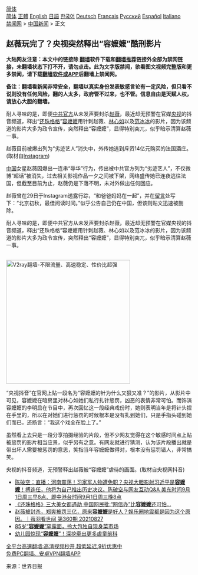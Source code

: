  <!-- 面包屑导航 --> <div class="breadcrumb"><!-- GTranslate: https://gtranslate.io/ -->  <div class="switcher notranslate">  <div class="selected">  <a href="#" onclick="return false;"> 简体</a>  </div>  <div class="option">  <a href="https://www.bannedbook.org" onclick="doGTranslate('zh-CN|zh-CN');jQuery('div.switcher div.selected a').html(jQuery(this).html());return false;" title="简体中文" class="nturl selected"> 简体</a>  <a href="https://www.bannedbook.org/zh-tw/" onclick="doGTranslate('zh-CN|zh-TW');jQuery('div.switcher div.selected a').html(jQuery(this).html());return false;" title="繁體中文" class="nturl"> 正體</a>  <a href="https://www.bannedbook.org/en/" onclick="doGTranslate('zh-CN|en');jQuery('div.switcher div.selected a').html(jQuery(this).html());return false;" title="English" class="nturl"> English</a>  <a href="https://www.bannedbook.org/ja/" onclick="doGTranslate('zh-CN|ja');jQuery('div.switcher div.selected a').html(jQuery(this).html());return false;" title="日本語" class="nturl"> 日語</a>  <a href="https://www.bannedbook.org/ko/" onclick="doGTranslate('zh-CN|ko');jQuery('div.switcher div.selected a').html(jQuery(this).html());return false;" title="한국어" class="nturl"> 한국어</a>  <a href="https://www.bannedbook.org/de/" onclick="doGTranslate('zh-CN|de');jQuery('div.switcher div.selected a').html(jQuery(this).html());return false;" title="Deutsch" class="nturl"> Deutsch</a>  <a href="https://www.bannedbook.org/fr/" onclick="doGTranslate('zh-CN|fr');jQuery('div.switcher div.selected a').html(jQuery(this).html());return false;" title="Français" class="nturl"> Français</a>  <a href="https://www.bannedbook.org/ru/" onclick="doGTranslate('zh-CN|ru');jQuery('div.switcher div.selected a').html(jQuery(this).html());return false;" title="Русский" class="nturl"> Русский</a>  <a href="https://www.bannedbook.org/es/" onclick="doGTranslate('zh-CN|es');jQuery('div.switcher div.selected a').html(jQuery(this).html());return false;" title="Español" class="nturl"> Español</a>  <a href="https://www.bannedbook.org/it/" onclick="doGTranslate('zh-CN|it');jQuery('div.switcher div.selected a').html(jQuery(this).html());return false;" title="Italiano" class="nturl"> Italiano</a>  </div>  </div>      <div class='breadcrumb-sub'><!-- Breadcrumb NavXT 6.3.0 --> <a href="https://www.bannedbook.org/" class="home">禁闻网</a> &gt; <a href="https://www.bannedbook.org/bnews/cnnews/" class="category">中国新闻</a> &gt; 正文</div></div><h2>赵薇玩完了？央视突然释出“容嬷嬷”酷刑影片</h2> <p class="notice"><b>大陆网友注意：本文中的链接除 <a href="https://github.com/bannedbook/fanqiang" >翻墙</a>软件下载和<a href="https://github.com/killgcd/justmysocks/blob/master/README.md">翻墙推荐</a>链接外全部为禁网链接，未翻墙状态下打不开，请勿点击。此为文字版禁闻，欲看图文视频完整版和更多禁闻，请下载<a href="https://github.com/bannedbook/fanqiang">翻墙软件或APP</a>后翻墙上禁闻网。</p><p>备注：翻墙看新闻非常安全，翻墙以真实身份发表敏感言论有一定风险，但只看不说则没有任何风险，翻的人太多，政府管不过来，也不管。信息自由是天赋人权，请放心大胆的翻墙。</b></p>  <div class="entry"> <p id="summary">耐人寻味的是，即便<a href="https://www.bannedbook.org/bnews/tag/%E4%B8%AD%E5%85%B1%E5%AE%98%E6%96%B9/" class="st_tag internal_tag" rel="tag" title="标签 中共官方 下的日志">中共官方</a>从未发声要封杀<a href="https://www.bannedbook.org/bnews/tag/%e8%b5%b5%e8%96%87/" class="st_tag internal_tag" rel="tag" title="标签 赵薇 下的日志">赵薇</a>，最近却无预警在官媒<a href="https://www.bannedbook.org/bnews/tag/%e5%a4%ae%e8%a7%86/" class="st_tag internal_tag" rel="tag" title="标签 央视 下的日志">央视</a>的抖音频道，释出“<a href="https://www.bannedbook.org/bnews/tag/%e8%bf%98%e7%8f%a0%e6%a0%bc%e6%a0%bc/" class="st_tag internal_tag" rel="tag" title="标签 还珠格格 下的日志">还珠格格</a>”<a href="https://www.bannedbook.org/bnews/tag/%E5%AE%B9%E5%AC%B7%E5%AC%B7/" class="st_tag internal_tag" rel="tag" title="标签 容嬷嬷 下的日志">容嬷嬷</a>用针刺赵薇、<a href="https://www.bannedbook.org/bnews/tag/%e6%9e%97%e5%bf%83%e5%a6%82/" class="st_tag internal_tag" rel="tag" title="标签 林心如 下的日志">林心如</a>以及<a href="https://www.bannedbook.org/bnews/tag/%e8%8c%83%e5%86%b0%e5%86%b0/" class="st_tag internal_tag" rel="tag" title="标签 范冰冰 下的日志">范冰冰</a>的影片，因为该频道的影片大多为政令宣传，突然释出“容嬷嬷”，显得特别突兀，似乎暗示清算赵薇一事。</p> <p id="conimg">赵薇目前被爆出列为“劣迹艺人”消失中，外传她逃到斥资14亿元购买的法国酒庄。(取材自<a href="https://www.bannedbook.org/bnews/tag/instagram/" class="st_tag internal_tag" rel="tag" title="标签 Instagram 下的日志">Instagram</a>)</p> <p><span class='wp_keywordlink_affiliate'><a href="https://www.bannedbook.org/" title="中国" target="_blank">中国</a></span>女星赵薇因爆出一连串“辱华”行为，传出被中共官方列为“劣迹艺人”，不仅微博“超话”被消失，过去相关影视作品一夕之间被下架，网络盛传她已连夜逃往法国，但截至目前为止，赵薇仍是下落不明，未对外做出任何回应。</p>  <p>赵薇曾在29日于Instagram透露行踪，“和爸爸妈妈在一起”，并在<span class='wp_keywordlink'><a href="https://www.bannedbook.org/bnews/tougao/" title="留言" target="_blank">留言</a></span>处写下：“北京初秋，最佳阅读时间。”似乎公告自己仍在中国，但该则贴文迅速被删除。</p> <p>耐人寻味的是，即便中共官方从未发声要封杀赵薇，最近却无预警在官媒央视的抖音频道，释出“还珠格格”容嬷嬷用针刺赵薇、林心如以及范冰冰的影片，因为该频道的影片大多为政令宣传，突然释出“容嬷嬷”，显得特别突兀，似乎暗示清算赵薇一事。</p> <p></p>  <p><br/><a href="https://github.com/bannedbook/fanqiang/wiki/V2ray%E6%9C%BA%E5%9C%BA"><img src="https://raw.githubusercontent.com/bannedbook/fanqiang/master/v2ss/images/v2free.jpg" width="336" alt="V2ray翻墙-不限流量、高速稳定、性价比超强"></a><br/></p> <p>“央视抖音”在官网上贴一段名为“容嬷嬷的针为什么又狠又准？”的影片，从影片中可见，容嬷嬷在暗房里对林心如她们私行扎针惩罚，凶恶的表情非常可怕。而饰演容嬷嬷的李明启在节目中，再次回忆这一段经典戏份时，她则表明当年是将针头捏在手里的，所以在对她们进行惩罚的时候根本是没有扎到她们，只是手指头碰到她们而已，还扬言：“我这个戏全在脸上了。”</p> <p>虽然看上去只是一段分享拍摄经验的片段，但不少网友觉得在这个敏感时间点上贴被惩罚的影片相当应景，似乎另有之意。有网友就进行猜测，认为该片段播出就是带出坏人需要被惩罚的意思，笑指当年容嬷嬷做得对，根本没有惩罚错人，非常搞笑。</p>  <p>央视的抖音频道，无预警释出赵薇被“容嬷嬷”虐待的画面。(取材自央视网抖音)</p> <ul class='op-related-articles' title='相关阅读'> <li><a href='https://www.bannedbook.org/bnews/bannedvideo/20210901/1617147.html' target='_blank'>陈破空：直播：河南震荡！习家军人物遭免职？央视大胆影射习近平是<b>容嬷嬷</b>！搏连任，他将为自己推出历史决议。陈破空与网友互动Q&A 美东时间9月1日周三早8点、即中港台时间9月1日周三晚8点</a></li> <li><a href='https://www.bannedbook.org/bnews/cbnews/20210830/1615715.html' target='_blank'>《还珠格格》三大美女都遇劫 中国网民批:“网信办”比<b>容嬷嬷</b>还可怕…</a></li> <li><a href='https://www.bannedbook.org/bnews/bannedvideo/20210828/1614885.html' target='_blank'>赵薇被封杀，郑爽被罚三亿，原来<b>容嬷嬷</b>是好人？娱乐圈地震都是因为这个原因。｜薇羽看世间 第360期 20210827</a></li> <li><a href='https://www.bannedbook.org/bnews/yule/20210305/1499178.html' target='_blank'>85岁“<b>容嬷嬷</b>”罕露面，拎大包独自现身菜市场</a></li> <li><a href='https://www.bannedbook.org/bnews/baitai/20201001/1406344.html' target='_blank'>幼儿园惊现“<b>容嬷嬷</b>”！深挖牵出更多虐童前科</a></li> </ul> <p class="texttj"> <a href="https://github.com/bannedbook/fanqiang/wiki/V2ray%E6%9C%BA%E5%9C%BA" target="_blank">全平台高速翻墙:高清视频秒开,超低延迟,9折优惠中</a><br/> <a href="https://github.com/bannedbook/fanqiang/wiki/%E7%A6%81%E9%97%BB%E7%BD%91%E5%AE%89%E5%8D%93%E7%BF%BB%E5%A2%99%E6%96%B0%E9%97%BBAPP" target="_blank">免费PC翻墙、安卓VPN翻墙APP</a></p><p> 来源：世界日报 </p> <a name='sharetosocial'></a>  <div style="margin-bottom:5px;padding-bottom:5px;clear:both"> <div id="archive-pix-1" class="banner-ads"> <!-- AuctionX Display platform tag START --> <div id="26318x728x90x621x_ADSLOT2" clicktrack="%%CLICK_URL_ESC%%"></div> <!-- AuctionX Display platform tag END --> </div> <div id="archive-pix-2" class="banner-ads"> <!-- AuctionX Display platform tag START --> <div id="26315x300x250x621x_ADSLOT2" clicktrack="%%CLICK_URL_ESC%%"></div> <!-- AuctionX Display platform tag END --> </div> </div>  <div id="archive-pix-1" class="banner-ads"> <!-- AuctionX Display platform tag START --> <div id="26318x728x90x621x_ADSLOT3" clicktrack="%%CLICK_URL_ESC%%"></div> <!-- AuctionX Display platform tag END --> </div> </div><!--END ENTRY--> 
